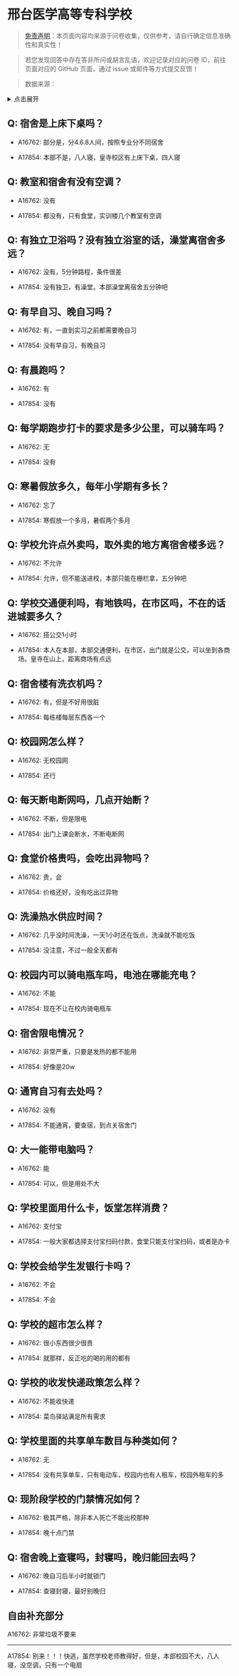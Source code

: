 # 邢台医学高等专科学校

> [免责声明](https://colleges.chat/#_3)：本页面内容均来源于问卷收集，仅供参考，请自行确定信息准确性和真实性！

> 若您发现回答中存在答非所问或胡言乱语，欢迎记录对应的问卷 ID，前往页面对应的 GitHub 页面，通过 issue 或邮件等方式提交反馈！

> 数据来源：

<details><summary>点击展开</summary>
<ul>
<li>A16762: 匿名 (2023 年 01 月)</li>
<li>A17854: 3086746675@qq.com (2023 年 06 月)</li>
</ul>
</details>

## Q: 宿舍是上床下桌吗？

- A16762: 部分是，分4.6.8人间，按照专业分不同宿舍

- A17854: 本部不是，八人寝，皇寺校区有上床下桌，四人寝

## Q: 教室和宿舍有没有空调？

- A16762: 没有

- A17854: 都没有，只有食堂，实训楼几个教室有空调

## Q: 有独立卫浴吗？没有独立浴室的话，澡堂离宿舍多远？

- A16762: 没有，5分钟路程，条件很差

- A17854: 没有独卫，有澡堂。本部澡堂离宿舍五分钟吧

## Q: 有早自习、晚自习吗？

- A16762: 有，一直到实习之前都需要晚自习

- A17854: 没有早自习，有晚自习

## Q: 有晨跑吗？

- A16762: 有

- A17854: 没有

## Q: 每学期跑步打卡的要求是多少公里，可以骑车吗？

- A16762: 无

- A17854: 没有

## Q: 寒暑假放多久，每年小学期有多长？

- A16762: 忘了

- A17854: 寒假放一个多月，暑假两个多月

## Q: 学校允许点外卖吗，取外卖的地方离宿舍楼多远？

- A16762: 不允许

- A17854: 允许，但不能送进校，本部只能在栅栏拿，五分钟吧

## Q: 学校交通便利吗，有地铁吗，在市区吗，不在的话进城要多久？

- A16762: 搭公交1小时

- A17854: 本人在本部，本部交通便利，在市区，出门就是公交，可以坐到各商场。皇寺在山上，距离商场有点远

## Q: 宿舍楼有洗衣机吗？

- A16762: 有，但是不好用很脏

- A17854: 每栋楼每层东西各一个

## Q: 校园网怎么样？

- A16762: 无校园网

- A17854: 还行

## Q: 每天断电断网吗，几点开始断？

- A16762: 不断，但是限电

- A17854: 出门上课会断水，不断电断网

## Q: 食堂价格贵吗，会吃出异物吗？

- A16762: 贵，会

- A17854: 价格还好，没有吃出过异物

## Q: 洗澡热水供应时间？

- A16762: 几乎没时间洗澡，一天1小时还在饭点，洗澡就不能吃饭

- A17854: 没注意，不过一般全天都有

## Q: 校园内可以骑电瓶车吗，电池在哪能充电？

- A16762: 不能

- A17854: 现在不让在校内骑电瓶车

## Q: 宿舍限电情况？

- A16762: 非常严重，只要是发热的都不能用

- A17854: 好像是20w

## Q: 通宵自习有去处吗？

- A16762: 没有

- A17854: 不能通宵，要查宿，到点关宿舍门

## Q: 大一能带电脑吗？

- A16762: 能

- A17854: 可以，但是用处不大

## Q: 学校里面用什么卡，饭堂怎样消费？

- A16762: 支付宝

- A17854: 一般大家都选择支付宝扫码付款，食堂只能支付宝扫码，或者是办卡

## Q: 学校会给学生发银行卡吗？

- A16762: 不会

- A17854: 不会

## Q: 学校的超市怎么样？

- A16762: 很小东西很少很贵

- A17854: 就那样，反正吃的喝的用的都有

## Q: 学校的收发快递政策怎么样？

- A16762: 不能收快递

- A17854: 菜鸟驿站满足所有需求

## Q: 学校里面的共享单车数目与种类如何？

- A16762: 无

- A17854: 没有共享单车，只有电动车，校园内也有人租车，校园外租车的多

## Q: 现阶段学校的门禁情况如何？

- A16762: 极其严格，除非本人死亡不能出校那种

- A17854: 晚十点门禁

## Q: 宿舍晚上查寝吗，封寝吗，晚归能回去吗？

- A16762: 晚自习后半小时就锁门

- A17854: 查寝封寝，最好别晚归

## 自由补充部分

A16762: 非常垃圾不要来

***

A17854: 别来！！！快逃，虽然学校老师教得好，但是，本部校园不大，八人寝，没空调，只有一个电扇